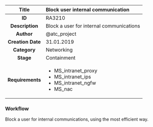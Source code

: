 | Title                       |  Block user internal communication         |
|:---------------------------:|:--------------------|
| **ID**                      | RA3210            |
| **Description**             | Block a user for internal communications   |
| **Author**                  | @atc_project        |
| **Creation Date**           | 31.01.2019 |
| **Category**                | Networking      |
| **Stage**                   | Containment         |
| **Requirements** |<ul><li>MS_intranet_proxy</li><li>MS_intranet_ips</li><li>MS_intranet_ngfw</li><li>MS_nac</li></ul>|

### Workflow

Block a user for internal communications, using the most efficient way.
